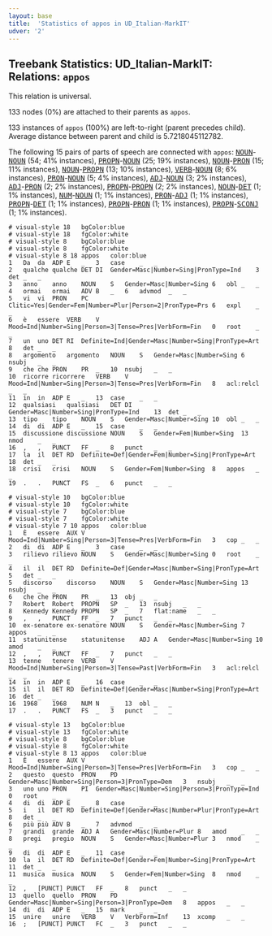 ```yaml
---
layout: base
title:  'Statistics of appos in UD_Italian-MarkIT'
udver: '2'
---
```


## Treebank Statistics: UD_Italian-MarkIT: Relations: `appos`

This relation is universal.

133 nodes (0%) are attached to their parents as `appos`.

133 instances of `appos` (100%) are left-to-right (parent precedes child).
Average distance between parent and child is 5.7218045112782.

The following 15 pairs of parts of speech are connected with `appos`: <tt><a href="it_markit-pos-NOUN.html">NOUN</a></tt>-<tt><a href="it_markit-pos-NOUN.html">NOUN</a></tt> (54; 41% instances), <tt><a href="it_markit-pos-PROPN.html">PROPN</a></tt>-<tt><a href="it_markit-pos-NOUN.html">NOUN</a></tt> (25; 19% instances), <tt><a href="it_markit-pos-NOUN.html">NOUN</a></tt>-<tt><a href="it_markit-pos-PRON.html">PRON</a></tt> (15; 11% instances), <tt><a href="it_markit-pos-NOUN.html">NOUN</a></tt>-<tt><a href="it_markit-pos-PROPN.html">PROPN</a></tt> (13; 10% instances), <tt><a href="it_markit-pos-VERB.html">VERB</a></tt>-<tt><a href="it_markit-pos-NOUN.html">NOUN</a></tt> (8; 6% instances), <tt><a href="it_markit-pos-PRON.html">PRON</a></tt>-<tt><a href="it_markit-pos-NOUN.html">NOUN</a></tt> (5; 4% instances), <tt><a href="it_markit-pos-ADJ.html">ADJ</a></tt>-<tt><a href="it_markit-pos-NOUN.html">NOUN</a></tt> (3; 2% instances), <tt><a href="it_markit-pos-ADJ.html">ADJ</a></tt>-<tt><a href="it_markit-pos-PRON.html">PRON</a></tt> (2; 2% instances), <tt><a href="it_markit-pos-PROPN.html">PROPN</a></tt>-<tt><a href="it_markit-pos-PROPN.html">PROPN</a></tt> (2; 2% instances), <tt><a href="it_markit-pos-NOUN.html">NOUN</a></tt>-<tt><a href="it_markit-pos-DET.html">DET</a></tt> (1; 1% instances), <tt><a href="it_markit-pos-NUM.html">NUM</a></tt>-<tt><a href="it_markit-pos-NOUN.html">NOUN</a></tt> (1; 1% instances), <tt><a href="it_markit-pos-PRON.html">PRON</a></tt>-<tt><a href="it_markit-pos-ADJ.html">ADJ</a></tt> (1; 1% instances), <tt><a href="it_markit-pos-PROPN.html">PROPN</a></tt>-<tt><a href="it_markit-pos-DET.html">DET</a></tt> (1; 1% instances), <tt><a href="it_markit-pos-PROPN.html">PROPN</a></tt>-<tt><a href="it_markit-pos-PRON.html">PRON</a></tt> (1; 1% instances), <tt><a href="it_markit-pos-PROPN.html">PROPN</a></tt>-<tt><a href="it_markit-pos-SCONJ.html">SCONJ</a></tt> (1; 1% instances).


~~~ conllu
# visual-style 18	bgColor:blue
# visual-style 18	fgColor:white
# visual-style 8	bgColor:blue
# visual-style 8	fgColor:white
# visual-style 8 18 appos	color:blue
1	Da	da	ADP	E	_	3	case	_	_
2	qualche	qualche	DET	DI	Gender=Masc|Number=Sing|PronType=Ind	3	det	_	_
3	anno	anno	NOUN	S	Gender=Masc|Number=Sing	6	obl	_	_
4	ormai	ormai	ADV	B	_	6	advmod	_	_
5	vi	vi	PRON	PC	Clitic=Yes|Gender=Fem|Number=Plur|Person=2|PronType=Prs	6	expl	_	_
6	è	essere	VERB	V	Mood=Ind|Number=Sing|Person=3|Tense=Pres|VerbForm=Fin	0	root	_	_
7	un	uno	DET	RI	Definite=Ind|Gender=Masc|Number=Sing|PronType=Art	8	det	_	_
8	argomento	argomento	NOUN	S	Gender=Masc|Number=Sing	6	nsubj	_	_
9	che	che	PRON	PR	_	10	nsubj	_	_
10	ricorre	ricorrere	VERB	V	Mood=Ind|Number=Sing|Person=3|Tense=Pres|VerbForm=Fin	8	acl:relcl	_	_
11	in	in	ADP	E	_	13	case	_	_
12	qualsiasi	qualsiasi	DET	DI	Gender=Masc|Number=Sing|PronType=Ind	13	det	_	_
13	tipo	tipo	NOUN	S	Gender=Masc|Number=Sing	10	obl	_	_
14	di	di	ADP	E	_	15	case	_	_
15	discussione	discussione	NOUN	S	Gender=Fem|Number=Sing	13	nmod	_	_
16	,	,	PUNCT	FF	_	8	punct	_	_
17	la	il	DET	RD	Definite=Def|Gender=Fem|Number=Sing|PronType=Art	18	det	_	_
18	crisi	crisi	NOUN	S	Gender=Fem|Number=Sing	8	appos	_	_
19	.	.	PUNCT	FS	_	6	punct	_	_

~~~


~~~ conllu
# visual-style 10	bgColor:blue
# visual-style 10	fgColor:white
# visual-style 7	bgColor:blue
# visual-style 7	fgColor:white
# visual-style 7 10 appos	color:blue
1	È	essere	AUX	V	Mood=Ind|Number=Sing|Person=3|Tense=Pres|VerbForm=Fin	3	cop	_	_
2	di	di	ADP	E	_	3	case	_	_
3	rilievo	rilievo	NOUN	S	Gender=Masc|Number=Sing	0	root	_	_
4	il	il	DET	RD	Definite=Def|Gender=Masc|Number=Sing|PronType=Art	5	det	_	_
5	discorso	discorso	NOUN	S	Gender=Masc|Number=Sing	13	nsubj	_	_
6	che	che	PRON	PR	_	13	obj	_	_
7	Robert	Robert	PROPN	SP	_	13	nsubj	_	_
8	Kennedy	Kennedy	PROPN	SP	_	7	flat:name	_	_
9	,	,	PUNCT	FF	_	7	punct	_	_
10	ex-senatore	ex-senatore	NOUN	S	Gender=Masc|Number=Sing	7	appos	_	_
11	statunitense	statunitense	ADJ	A	Gender=Masc|Number=Sing	10	amod	_	_
12	,	,	PUNCT	FF	_	7	punct	_	_
13	tenne	tenere	VERB	V	Mood=Ind|Number=Sing|Person=3|Tense=Past|VerbForm=Fin	3	acl:relcl	_	_
14	in	in	ADP	E	_	16	case	_	_
15	il	il	DET	RD	Definite=Def|Gender=Masc|Number=Sing|PronType=Art	16	det	_	_
16	1968	1968	NUM	N	_	13	obl	_	_
17	.	.	PUNCT	FS	_	3	punct	_	_

~~~


~~~ conllu
# visual-style 13	bgColor:blue
# visual-style 13	fgColor:white
# visual-style 8	bgColor:blue
# visual-style 8	fgColor:white
# visual-style 8 13 appos	color:blue
1	È	essere	AUX	V	Mood=Ind|Number=Sing|Person=3|Tense=Pres|VerbForm=Fin	3	cop	_	_
2	questo	questo	PRON	PD	Gender=Masc|Number=Sing|Person=3|PronType=Dem	3	nsubj	_	_
3	uno	uno	PRON	PI	Gender=Masc|Number=Sing|Person=3|PronType=Ind	0	root	_	_
4	di	di	ADP	E	_	8	case	_	_
5	i	il	DET	RD	Definite=Def|Gender=Masc|Number=Plur|PronType=Art	8	det	_	_
6	più	più	ADV	B	_	7	advmod	_	_
7	grandi	grande	ADJ	A	Gender=Masc|Number=Plur	8	amod	_	_
8	pregi	pregio	NOUN	S	Gender=Masc|Number=Plur	3	nmod	_	_
9	di	di	ADP	E	_	11	case	_	_
10	la	il	DET	RD	Definite=Def|Gender=Fem|Number=Sing|PronType=Art	11	det	_	_
11	musica	musica	NOUN	S	Gender=Fem|Number=Sing	8	nmod	_	_
12	,	[PUNCT]	PUNCT	FF	_	8	punct	_	_
13	quello	quello	PRON	PD	Gender=Masc|Number=Sing|Person=3|PronType=Dem	8	appos	_	_
14	di	di	ADP	E	_	15	mark	_	_
15	unire	unire	VERB	V	VerbForm=Inf	13	xcomp	_	_
16	;	[PUNCT]	PUNCT	FC	_	3	punct	_	_

~~~


